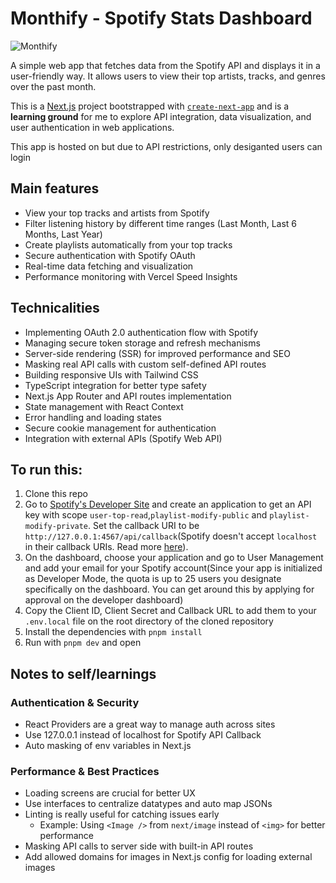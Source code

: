 # Monthify - Spotify Stats Dashboard

![Monthify](https://github.com/user-attachments/assets/b77a27cd-fb34-4c4a-b839-9ded956c23d8)

A simple web app that fetches data from the Spotify API and displays it in a user-friendly way. It allows users to view their top artists, tracks, and genres over the past month.

This is a [Next.js](https://nextjs.org) project bootstrapped with [`create-next-app`](https://nextjs.org/docs/app/api-reference/cli/create-next-app) and is a **learning ground** for me to explore API integration, data visualization, and user authentication in web applications.

This app is hosted on [](monthify.vercel.app) but due to API restrictions, only desiganted users can login

## Main features

- View your top tracks and artists from Spotify
- Filter listening history by different time ranges (Last Month, Last 6 Months, Last Year)
- Create playlists automatically from your top tracks
- Secure authentication with Spotify OAuth
- Real-time data fetching and visualization
- Performance monitoring with Vercel Speed Insights

## Technicalities

- Implementing OAuth 2.0 authentication flow with Spotify
- Managing secure token storage and refresh mechanisms
- Server-side rendering (SSR) for improved performance and SEO
- Masking real API calls with custom self-defined API routes
- Building responsive UIs with Tailwind CSS
- TypeScript integration for better type safety
- Next.js App Router and API routes implementation
- State management with React Context
- Error handling and loading states
- Secure cookie management for authentication
- Integration with external APIs (Spotify Web API)

## To run this:

1. Clone this repo
2. Go to [Spotify's Developer Site](https://developer.spotify.com/) and create an application to get an API key with scope `user-top-read`,`playlist-modify-public` and `playlist-modify-private`. Set the callback URI to be `http://127.0.0.1:4567/api/callback`(Spotify doesn't accept `localhost` in their callback URIs. Read more [here](https://developer.spotify.com/documentation/web-api/concepts/redirect_uri)).
3. On the dashboard, choose your application and go to User Management and add your email for your Spotify account(Since your app is initialized as Developer Mode, the quota is up to 25 users you designate specifically on the dashboard. You can get around this by applying for approval on the developer dashboard)
4. Copy the Client ID, Client Secret and Callback URL to add them to your `.env.local` file on the root directory of the cloned repository
5. Install the dependencies with `pnpm install`
6. Run with `pnpm dev` and open [](http://127.0.0.1/4567)

## Notes to self/learnings

### Authentication & Security
- React Providers are a great way to manage auth across sites
- Use 127.0.0.1 instead of localhost for Spotify API Callback
- Auto masking of env variables in Next.js

### Performance & Best Practices
- Loading screens are crucial for better UX
- Use interfaces to centralize datatypes and auto map JSONs
- Linting is really useful for catching issues early
  - Example: Using `<Image />` from `next/image` instead of `<img>` for better performance
- Masking API calls to server side with built-in API routes
- Add allowed domains for images in Next.js config for loading external images
